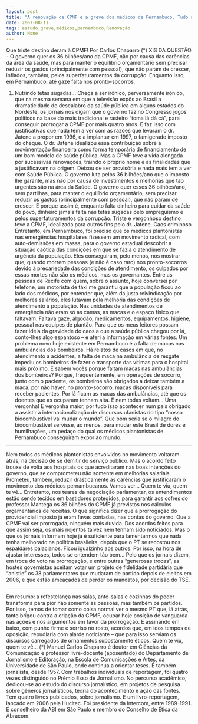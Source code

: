 ```yaml
---
layout: post
title: "A renovação da CPMF e a greve dos médicos de Pernambuco. Tudo a ver"
date: 2007-08-11
tags: estudo,greve,médicos,pernambuco,Renovação
author: None
---
```

Que triste destino deram &agrave; CPMF!
Por Carlos Chaparro (*)
XIS DA QUEST&Atilde;O - O governo quer os 36 bilh&otilde;es/ano da CPMF, n&atilde;o por causa das car&ecirc;ncias da &aacute;rea da sa&uacute;de, mas para manter o equil&iacute;brio or&ccedil;ament&aacute;rio sem precisar reduzir os gastos (principalmente com pessoal), que n&atilde;o param de crescer, inflados, tamb&eacute;m, pelos superfaturamentos da corrup&ccedil;&atilde;o. Enquanto isso, em Pernambuco, at&eacute; gaze falta nos pronto-socorros. 
1. Nutrindo tetas sugadas...
Chega a ser ir&ocirc;nico, perversamente ir&ocirc;nico, que na mesma semana em que a televis&atilde;o exp&ocirc;s ao Brasil a dramaticidade do descalabro da sa&uacute;de p&uacute;blica em alguns estados do Nordeste, os jornais nos digam que o governo faz no Congresso jogos pol&iacute;ticos na base do mais tradicional e rasteiro &ldquo;toma l&aacute; d&aacute; c&aacute;&rdquo;, para conseguir prorrogar a CPMF por mais quatro anos. E faz isso com justificativas que nada t&ecirc;m a ver com as raz&otilde;es que levaram o dr. Jatene a propor em 1996, e a implantar em 1997, o famigerado imposto do cheque.
O dr. Jatene idealizou essa contribui&ccedil;&atilde;o sobre a movimenta&ccedil;&atilde;o financeira como forma tempor&aacute;ria de financiamento de um bom modelo de sa&uacute;de p&uacute;blica. Mas a CPMF teve a vida alongada por sucessivas renova&ccedil;&otilde;es, traindo o pr&oacute;prio nome e as finalidades que a justificavam na origem. Deixou de ser provis&oacute;ria e nada mais tem a ver com Sa&uacute;de P&uacute;blica. 
O governo luta pelos 36 bilh&otilde;es/ano que o imposto lhe garante, mas n&atilde;o por causa de investimentos e melhorias que t&atilde;o urgentes s&atilde;o na &aacute;rea da Sa&uacute;de. O governo quer esses 36 bilh&otilde;es/ano, sem partilhas, para manter o equil&iacute;brio or&ccedil;ament&aacute;rio, sem precisar reduzir os gastos (principalmente com pessoal), que n&atilde;o param de crescer. E porque assim &eacute;, enquanto falta dinheiro para cuidar da sa&uacute;de do povo, dinheiro jamais falta nas tetas sugadas pelo empreguismo e pelos superfaturamentos da corrup&ccedil;&atilde;o. 
Triste e vergonhoso destino teve a CPMF, idealizada para outros fins pelo dr. Jatene. 
Caos criminoso
Entretanto, em Pernambuco, foi preciso que os m&eacute;dicos plantonistas nas emerg&ecirc;ncias hospitalares fizessem um movimento radical, com auto-demiss&otilde;es em massa, para o governo estadual descobrir a situa&ccedil;&atilde;o ca&oacute;tica das condi&ccedil;&otilde;es em que se fazia o atendimento de urg&ecirc;ncia da popula&ccedil;&atilde;o. 
Eles conseguiram, pelo menos, nos mostrar que, quando morrem pessoas (e n&atilde;o &eacute; caso raro) nos pronto-socorros devido &agrave; precariedade das condi&ccedil;&otilde;es de atendimento, os culpados por essas mortes n&atilde;o s&atilde;o os m&eacute;dicos, mas os governantes.
Entre as pessoas de Recife com quem, sobre o assunto, hoje conversei por telefone, um motorista de t&aacute;xi me garantiu que a popula&ccedil;&atilde;o ficou ao lado dos m&eacute;dicos, por entender que, al&eacute;m da justa reivindica&ccedil;&atilde;o por melhores sal&aacute;rios, eles lutavam pela melhoria das condi&ccedil;&otilde;es de atendimento &agrave; popula&ccedil;&atilde;o. Nas unidades de atendimentos de emerg&ecirc;ncia n&atilde;o eram s&oacute; as camas, as macas e o espa&ccedil;o f&iacute;sico que faltavam. Faltava gaze, algod&atilde;o, medicamentos, equipamentos, higiene, pessoal nas equipes de plant&atilde;o. 
Para que os meus leitores possam fazer id&eacute;ia da gravidade do caos a que a sa&uacute;de p&uacute;blica chegou por l&aacute;, conto-lhes algo espantoso &ndash; e aferi a informa&ccedil;&atilde;o em v&aacute;rias fontes. 
Um problema novo hoje existente em Pernambuco &eacute; a falta de macas nas ambul&acirc;ncias dos bombeiros. H&aacute; relatos de casos em que, no atendimento a acidentes, a falta de maca na ambul&acirc;ncia de resgate impediu os bombeiros de fazer o transporte das v&iacute;timas para o hospital mais pr&oacute;ximo.
E sabem voc&ecirc;s porque faltam macas nas ambul&acirc;ncias dos bombeiros? Porque, frequentemente, em opera&ccedil;&otilde;es de socorro, junto com o paciente, os bombeiros s&atilde;o obrigados a deixar tamb&eacute;m a maca, por n&atilde;o haver, no pronto-socorro, macas dispon&iacute;veis para receber pacientes. Por l&aacute; ficam as macas das ambul&acirc;ncias, at&eacute; que os doentes que as ocuparam tenham alta. E nem todas voltam...
Uma vergonha! E vergonha maior, por tudo isso acontecer num pa&iacute;s obrigado a assistir &agrave; internacionaliza&ccedil;&atilde;o de discursos ufanistas do tipo &ldquo;nosso biocombust&iacute;vel vai mudar o mundo&rdquo;. 
Que bom seria se o milagre do biocombust&iacute;vel servisse, ao menos, para mudar este Brasil de dores e humilha&ccedil;&otilde;es, um peda&ccedil;o do qual os m&eacute;dicos plantonistas de Pernambuco conseguiram expor ao mundo. 
***
Nem todos os m&eacute;dicos plantonistas envolvidos no movimento voltaram atr&aacute;s, na decis&atilde;o de se demitir do servi&ccedil;o p&uacute;blico. Mas o acordo feito trouxe de volta aos hospitais os que acreditaram nas boas inten&ccedil;&otilde;es do governo, que se comprometeu n&atilde;o somente em melhorias salariais. Prometeu, tamb&eacute;m, reduzir drasticamente as car&ecirc;ncias que justificaram o movimento dos m&eacute;dicos pernambucanos. 
Vamos ver...
Quem te viu, quem te v&ecirc;...
Entretanto, nos teares da negocia&ccedil;&atilde;o parlamentar, os entendimentos est&atilde;o sendo tecidos em bastidores protegidos, para garantir aos cofres do professor Mantega os 36 bilh&otilde;es do CPMF j&aacute; previstos nos c&aacute;lculos or&ccedil;ament&aacute;rios de receitas. O que significa dizer que a prorroga&ccedil;&atilde;o do providencial imposto j&aacute; eram favas contadas, nas contas do governo. 
Que a CPMF vai ser prorrogada, ningu&eacute;m mais duvida. Dos acordos feitos para que assim seja, os mais nojentos talvez nem tenham sido noticiados. Mas o que os jornais informam hoje j&aacute; &eacute; suficiente para lamentarmos que nada tenha melhorado na pol&iacute;tica brasileira, depois que o PT se recostou nos espaldares palacianos. Ficou igualzinho aos outros. Por isso, na hora de ajustar interesses, todos se entendem t&atilde;o bem...
Pelo que os jornais dizem, em troca do voto na prorroga&ccedil;&atilde;o, e entre outras &ldquo;generosas trocas&rdquo;, as hostes governistas aceitam votar um projeto de fidelidade partid&aacute;ria que &ldquo;anistie&rdquo; os 38 parlamentares que mudaram de partido depois de eleitos em 2006, e que est&atilde;o amea&ccedil;ados de perder os mandatos, por decis&atilde;o do TSE. 
***
Em resumo: a refestelan&ccedil;a nas salas, ante-salas e cozinhas do poder transforma para pior n&atilde;o somente as pessoas, mas tamb&eacute;m os partidos. Por isso, temos de tomar como coisa normal ver o mesmo PT que, l&aacute; atr&aacute;s, tanto brigou contra a cria&ccedil;&atilde;o da CPMF, ocupar hoje posi&ccedil;&atilde;o de vanguarda nas a&ccedil;&otilde;es e nos argumentos em favor da prorroga&ccedil;&atilde;o. E assinando em baixo, com punho firme e sorriso no rosto, acordos que, em idos tempos de oposi&ccedil;&atilde;o, repudiaria com alarde noticiante &ndash; que para isso serviam os discursos carregados de ornamentos supostamente &eacute;ticos. 
Quem te viu, quem te v&ecirc;...
(*) Manuel Carlos Chaparro &eacute; doutor em Ci&ecirc;ncias da Comunica&ccedil;&atilde;o e professor livre-docente (aposentado) do Departamento de Jornalismo e Editora&ccedil;&atilde;o, na Escola de Comunica&ccedil;&otilde;es e Artes, da Universidade de S&atilde;o Paulo, onde continua a orientar teses. &Eacute; tamb&eacute;m jornalista, desde 1957. Com trabalhos individuais de reportagem, foi quatro vezes distinguido no Pr&ecirc;mio Esso de Jornalismo. No percurso acad&ecirc;mico, dedicou-se ao estudo do discurso jornal&iacute;stico, em projetos de pesquisa sobre g&ecirc;neros jornal&iacute;sticos, teoria do acontecimento e a&ccedil;&atilde;o das fontes. Tem quatro livros publicados, sobre jornalismo. E um livro-reportagem, lan&ccedil;ado em 2006 pela Hucitec. Foi presidente da Intercom, entre 1989-1991. &Eacute; conselheiro da ABI em S&atilde;o Paulo e membro do Conselho de &Eacute;tica da Abracom.
 